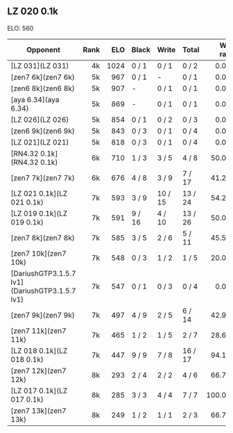 ## LZ 020 0.1k ##

ELO: 560

Opponent | Rank | ELO | Black | Write | Total | Win rate
---------|-----:|----:|-------|-------|-------|-------:
[LZ 031](LZ 031) | 4k | 1024 | 0 / 1 | 0 / 1 | 0 / 2 | 0.0%
[zen7 6k](zen7 6k) | 5k | 967 | 0 / 1 | - | 0 / 1 | 0.0%
[zen6 8k](zen6 8k) | 5k | 907 | - | 0 / 1 | 0 / 1 | 0.0%
[aya 6.34](aya 6.34) | 5k | 869 | - | 0 / 1 | 0 / 1 | 0.0%
[LZ 026](LZ 026) | 5k | 854 | 0 / 1 | 0 / 2 | 0 / 3 | 0.0%
[zen6 9k](zen6 9k) | 5k | 843 | 0 / 3 | 0 / 1 | 0 / 4 | 0.0%
[LZ 021](LZ 021) | 5k | 818 | 0 / 3 | 0 / 1 | 0 / 4 | 0.0%
[RN4.32 0.1k](RN4.32 0.1k) | 6k | 710 | 1 / 3 | 3 / 5 | 4 / 8 | 50.0%
[zen7 7k](zen7 7k) | 6k | 676 | 4 / 8 | 3 / 9 | 7 / 17 | 41.2%
[LZ 021 0.1k](LZ 021 0.1k) | 7k | 593 | 3 / 9 | 10 / 15 | 13 / 24 | 54.2%
[LZ 019 0.1k](LZ 019 0.1k) | 7k | 591 | 9 / 16 | 4 / 10 | 13 / 26 | 50.0%
[zen7 8k](zen7 8k) | 7k | 585 | 3 / 5 | 2 / 6 | 5 / 11 | 45.5%
[zen7 10k](zen7 10k) | 7k | 548 | 0 / 3 | 1 / 2 | 1 / 5 | 20.0%
[DariushGTP3.1.5.7 lv1](DariushGTP3.1.5.7 lv1) | 7k | 547 | 0 / 1 | 0 / 3 | 0 / 4 | 0.0%
[zen7 9k](zen7 9k) | 7k | 497 | 4 / 9 | 2 / 5 | 6 / 14 | 42.9%
[zen7 11k](zen7 11k) | 7k | 465 | 1 / 2 | 1 / 5 | 2 / 7 | 28.6%
[LZ 018 0.1k](LZ 018 0.1k) | 7k | 447 | 9 / 9 | 7 / 8 | 16 / 17 | 94.1%
[zen7 12k](zen7 12k) | 8k | 293 | 2 / 4 | 2 / 2 | 4 / 6 | 66.7%
[LZ 017 0.1k](LZ 017 0.1k) | 8k | 285 | 3 / 3 | 4 / 4 | 7 / 7 | 100.0%
[zen7 13k](zen7 13k) | 8k | 249 | 1 / 2 | 1 / 1 | 2 / 3 | 66.7%
